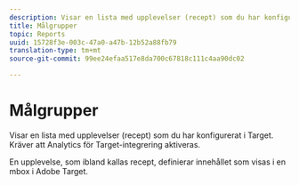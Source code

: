 ```yaml
---
description: Visar en lista med upplevelser (recept) som du har konfigurerat i Target. Kräver att Analytics för Target-integrering aktiveras.
title: Målgrupper
topic: Reports
uuid: 15728f3e-003c-47a0-a47b-12b52a88fb79
translation-type: tm+mt
source-git-commit: 99ee24efaa517e8da700c67818c111c4aa90dc02

---
```



# Målgrupper

Visar en lista med upplevelser (recept) som du har konfigurerat i Target. Kräver att Analytics för Target-integrering aktiveras.

En upplevelse, som ibland kallas recept, definierar innehållet som visas i en mbox i Adobe Target.
